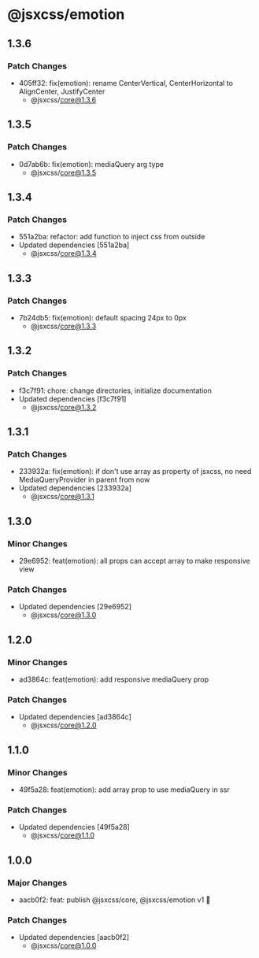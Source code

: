 # @jsxcss/emotion

## 1.3.6

### Patch Changes

- 405ff32: fix(emotion): rename CenterVertical, CenterHorizontal to AlignCenter, JustifyCenter
  - @jsxcss/core@1.3.6

## 1.3.5

### Patch Changes

- 0d7ab6b: fix(emotion): mediaQuery arg type
  - @jsxcss/core@1.3.5

## 1.3.4

### Patch Changes

- 551a2ba: refactor: add function to inject css from outside
- Updated dependencies [551a2ba]
  - @jsxcss/core@1.3.4

## 1.3.3

### Patch Changes

- 7b24db5: fix(emotion): default spacing 24px to 0px
  - @jsxcss/core@1.3.3

## 1.3.2

### Patch Changes

- f3c7f91: chore: change directories, initialize documentation
- Updated dependencies [f3c7f91]
  - @jsxcss/core@1.3.2

## 1.3.1

### Patch Changes

- 233932a: fix(emotion): if don't use array as property of jsxcss, no need MediaQueryProvider in parent from now
- Updated dependencies [233932a]
  - @jsxcss/core@1.3.1

## 1.3.0

### Minor Changes

- 29e6952: feat(emotion): all props can accept array to make responsive view

### Patch Changes

- Updated dependencies [29e6952]
  - @jsxcss/core@1.3.0

## 1.2.0

### Minor Changes

- ad3864c: feat(emotion): add responsive mediaQuery prop

### Patch Changes

- Updated dependencies [ad3864c]
  - @jsxcss/core@1.2.0

## 1.1.0

### Minor Changes

- 49f5a28: feat(emotion): add array prop to use mediaQuery in ssr

### Patch Changes

- Updated dependencies [49f5a28]
  - @jsxcss/core@1.1.0

## 1.0.0

### Major Changes

- aacb0f2: feat: publish @jsxcss/core, @jsxcss/emotion v1 🚀

### Patch Changes

- Updated dependencies [aacb0f2]
  - @jsxcss/core@1.0.0
